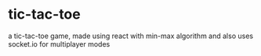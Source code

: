 # tic-tac-toe
a tic-tac-toe game, made using react with min-max algorithm and also uses socket.io for multiplayer modes
